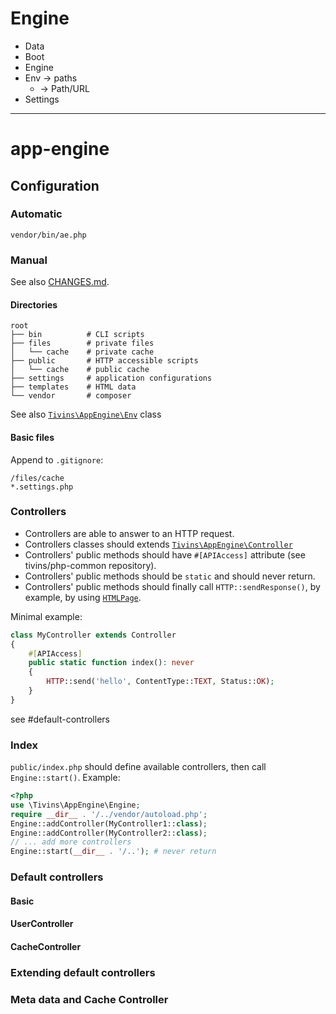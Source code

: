 # Engine

* Data
* Boot
* Engine
* Env -> paths
  * -> Path/URL
* Settings
---

# app-engine

## Configuration

### Automatic

```shell
vendor/bin/ae.php 
```

### Manual

See also [CHANGES.md](CHANGES.md).

#### Directories

```text
root
├── bin          # CLI scripts
├── files        # private files
│   └── cache    # private cache
├── public       # HTTP accessible scripts
│   └── cache    # public cache
├── settings     # application configurations
├── templates    # HTML data
└── vendor       # composer
```

See also [`Tivins\AppEngine\Env`](src/AppEngine/Env.php) class

#### Basic files

Append to `.gitignore`:

```gitignore
/files/cache
*.settings.php
```

### Controllers

* Controllers are able to answer to an HTTP request.
* Controllers classes should extends [`Tivins\AppEngine\Controller`](src/AppEngine/Controller.php)
* Controllers' public methods should have `#[APIAccess]` attribute (see tivins/php-common repository).
* Controllers' public methods should be `static` and should never return.
* Controllers' public methods should finally call `HTTP::sendResponse()`, by example, by using [`HTMLPage`](src/AppEngine/HTMLPage.php).

Minimal example:
```php
class MyController extends Controller 
{
    #[APIAccess]
    public static function index(): never 
    { 
        HTTP::send('hello', ContentType::TEXT, Status::OK);
    }
}
```

see #default-controllers




### Index

`public/index.php` should define available controllers, then call `Engine::start()`. Example:

```php
<?php
use \Tivins\AppEngine\Engine; 
require __dir__ . '/../vendor/autoload.php';
Engine::addController(MyController1::class);
Engine::addController(MyController2::class);
// ... add more controllers
Engine::start(__dir__ . '/..'); # never return
```

### Default controllers

#### Basic

#### UserController

#### CacheController

### Extending default controllers

### Meta data and Cache Controller

